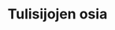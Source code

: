 ---
heading: Tulisijojen osia
path: /products
templateKey: product-page
title: Tulisijojen osia
image: /img/punainen-tiili-muurattu.jpg
description: Tulisijoissa on monia osia, joiden omaksuminen on vaikeata ilman luontaista niiden kanssa toimimista taustanaan. Tässä muutamia selvennyksiä, joita olen matkan varrella itselleni selvittänyt. Jos huomaat alla virheitä ja puutteita, käytäthän yhteydenottolomaketta korjauksen lähettämiseksi...
intro:
  blurbs:
    - image: /img/muurattu-tulisija-uunin-suuluukku.jpg
      text: >
        Tulisijan suuluukku on puiden syötön luukku. Se on pääsääntöisesti valurautainen ja siinä saattaa olla ikkuna, josta näkee sisään tulipesään.
  heading: Suuluukku
  description: >
    Tulisijan suuluukku on puiden syötön luukku. Se on pääsääntöisesti valurautainen ja siinä saattaa olla ikkuna, josta näkee sisään tulipesään.
main:
  heading: Erilaisia tulisijoja
  description: >
    We hold our coffee to the highest standards from the shrub to the cup.
    That’s why we’re meticulous and transparent about each step of the coffee’s
    journey. We personally visit each farm to make sure the conditions are
    optimal for the plants, farmers and the local environment.
  image1:
    alt: Nunnauunin Deko vuolukivitakka
    image: /img/muurattu-tulisija-nunnauuni-deko-vuolukivitakka.jpg
  image2:
    alt: A green cup of a coffee on a wooden table
    image: /img/punainen-tiili-muurattu.jpg
  image3:
    alt: Coffee beans
    image: /img/punainen-tiili-muurattu.jpg
testimonials:
  - author: http://www.tiili-info.fi/takat-ja-piiput/piippu-edut/
    quote: Tiilipiippu on energiataloudellisuudessaan ylivertainen. Massiivisen rakenteen varastoima lämpö siirtyy huonetilaan ja alentaa siten lämmityskuluja. 
  - author: Opas puunpolttoon
    quote: Tiesitkö, että paras tapa tulipesän sytyttämiseen on päältä sytyttäminen? 
full_image: /img/punainen-tiili-muurattu.jpg
pricing:
  heading: Ominaisuusvertailua
  description: Miten eroavat toisistaan erilaiset tulisijat?
  plans:
    - description: Poltto parin päivän välein ja lämpö leviää hitaasti ympäristöön.
      items:
        - Vaatii perustuksen maahan asti
        - 1500 kg+
        - Pienet suojaetäisyydet
      plan: Paikalla muurattu tulisija
      price: 5000
    - description: Lämpö leviää välittömästi huoneeseen. Polttavapintainen.
      items:
        - Normaali lattia riittää yleensä
        - 70kg
        - Suojaetäisyydet suuret
      plan: Takka
      price: 500
    - description: Lämpö leviää nopeasti huoneeseen. Varaa muutaman tunnin.
      items:
        - Normaali lattia vahvistettuna
        - 250 kg
        - Eristetyllä piipulla pieni suojaetäisyys
      plan: Pinnoitettu takka
      price: 2600
---
